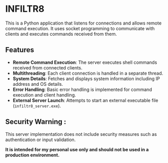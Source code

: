 # INFILTR8

This is a Python application that listens for connections and allows remote command execution. It uses socket programming to communicate with clients and executes commands received from them.

## Features

- **Remote Command Execution**: The server executes shell commands received from connected clients.
- **Multithreading**: Each client connection is handled in a separate thread.
- **System Details**: Fetches and displays system information including IP address and OS details.
- **Error Handling**: Basic error handling is implemented for command execution and client handling.
- **External Server Launch**: Attempts to start an external executable file (`infiltr8_server.exe`).


## Security Warning :
This server implementation does not include security measures such as authentication or input validation. 

**It is intended for my personal use only and should not be used in a production environment.**

